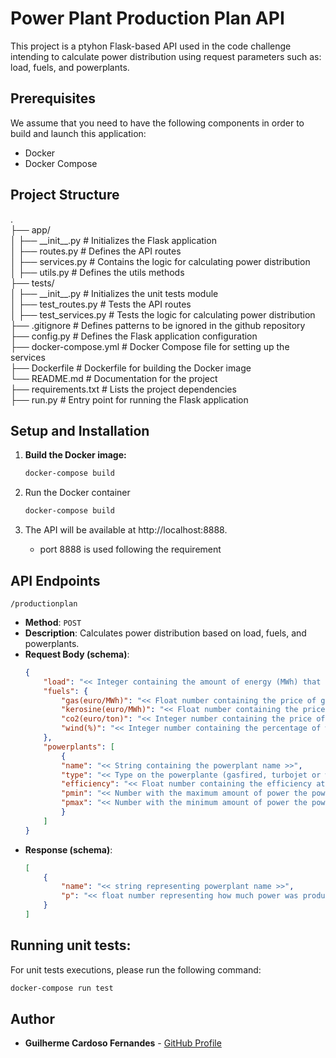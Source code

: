 # Power Plant Production Plan API

This project is a ptyhon Flask-based API used in the code challenge intending to calculate power distribution using request parameters such as: load, fuels, and powerplants.

## Prerequisites

We assume that you need to have the following components in order to build and launch this application:

* Docker
* Docker Compose

## Project Structure
.  
├── app/  
│   ├── \_\_init\_\_.py    # Initializes the Flask application  
│   ├── routes.py          # Defines the API routes  
│   ├── services.py        # Contains the logic for calculating power distribution  
│   ├── utils.py           # Defines the utils methods  
├── tests/  
│   ├── \_\_init\_\_.py    # Initializes the unit tests module  
│   ├── test_routes.py     # Tests the API routes  
│   ├── test_services.py   # Tests the logic for calculating power distribution  
├── .gitignore             # Defines patterns to be ignored in the github repository  
├── config.py              # Defines the Flask application configuration  
├── docker-compose.yml     # Docker Compose file for setting up the services  
├── Dockerfile             # Dockerfile for building the Docker image  
└── README.md              # Documentation for the project  
├── requirements.txt       # Lists the project dependencies  
├── run.py                 # Entry point for running the Flask application  

## Setup and Installation

1. **Build the Docker image:**

    ```bash
    docker-compose build
    ```

1. Run the Docker container

    ```bash
    docker-compose build
    ```

1. The API will be available at http://localhost:8888.
    * port 8888 is used following the requirement

## API Endpoints

```/productionplan```

* **Method**: ```POST```
* **Description**: Calculates power distribution based on load, fuels, and powerplants.
* **Request Body (schema)**:
    ```json
    {
        "load": "<< Integer containing the amount of energy (MWh) that need to be generated during one hour >>",
        "fuels": {
            "gas(euro/MWh)": "<< Float number containing the price of gas per MWh >>",
            "kerosine(euro/MWh)": "<< Float number containing the price of kerosine per MWh >>",
            "co2(euro/ton)": "<< Integer number containing the price of emission allowances >>",
            "wind(%)": "<< Integer number containing the percentage of wind >>"
        },
        "powerplants": [
            {
            "name": "<< String containing the powerplant name >>",
            "type": "<< Type on the powerplante (gasfired, turbojet or windturbine) >>",
            "efficiency": "<< Float number containing the efficiency at which they convert a MWh of fuel into a MWh of electrical energy >>",
            "pmin": "<< Number with the maximum amount of power the powerplant can generate >>",
            "pmax": "<< Number with the minimum amount of power the powerplant generates when switched on >>"
            }
        ]
    }
    ```
* **Response (schema)**:
    ```json
    [
        {
            "name": "<< string representing powerplant name >>",
            "p": "<< float number representing how much power was produced >>"
        }
    ]
    ```

## Running unit tests:
For unit tests executions, please run the following command:

```bash
docker-compose run test
```

## Author

* **Guilherme Cardoso Fernandes** - [GitHub Profile](https://github.com/guicfernandes)